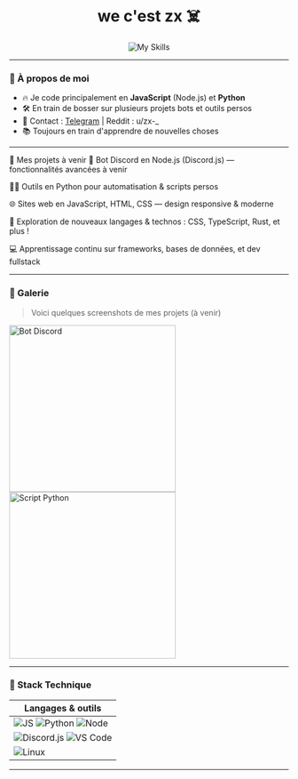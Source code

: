 <h1 align="center"> we c'est zx ☠️</h1>

<p align="center">
  <img src="https://skillicons.dev/icons?i=js,py,nodejs,github,vscode,linux&perline=6" alt="My Skills">
</p>

---

### 🧠 À propos de moi

- 🔥 Je code principalement en **JavaScript** (Node.js) et **Python**
- 🛠️ En train de bosser sur plusieurs projets bots et outils persos
- 💬 Contact : [Telegram](https://t.me/zxchillsvibes) | Reddit : u/zx-_  
- 📚 Toujours en train d'apprendre de nouvelles choses

---

🚀 Mes projets à venir
🤖 Bot Discord en Node.js (Discord.js) — fonctionnalités avancées à venir

🕵️‍♂️ Outils en Python pour automatisation & scripts persos

🌐 Sites web en JavaScript, HTML, CSS — design responsive & moderne

🎨 Exploration de nouveaux langages & technos : CSS, TypeScript, Rust, et plus !

💻 Apprentissage continu sur frameworks, bases de données, et dev fullstack

---

### 📸 Galerie

> Voici quelques screenshots de mes projets (à venir)

<img src="assets/bot-discord.png" alt="Bot Discord" width="300"/>
<img src="assets/script-python.png" alt="Script Python" width="300"/>

---

### 🧩 Stack Technique

| Langages & outils |
|-------------------|
| ![JS](https://img.shields.io/badge/JavaScript-F7DF1E?style=for-the-badge&logo=javascript&logoColor=black) ![Python](https://img.shields.io/badge/Python-3776AB?style=for-the-badge&logo=python&logoColor=white) ![Node](https://img.shields.io/badge/Node.js-339933?style=for-the-badge&logo=nodedotjs&logoColor=white) |
| ![Discord.js](https://img.shields.io/badge/Discord.js-5865F2?style=for-the-badge&logo=discord&logoColor=white) ![VS Code](https://img.shields.io/badge/VS%20Code-007ACC?style=for-the-badge&logo=visualstudiocode&logoColor=white) |
| ![Linux](https://img.shields.io/badge/Linux-FCC624?style=for-the-badge&logo=linux&logoColor=black) |

---



